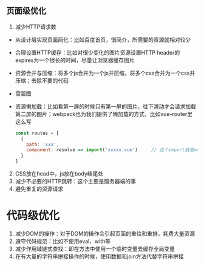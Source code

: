 ## 页面级优化

1. 减少HTTP请求数

* 从设计层实现页面简化：比如百度首页，很简介，所需要的资源就相对较少

* 合理设置HTTP缓存：比如对很少变化的图片资源设置HTTP header的expires为一个很长的时间，尽量让浏览器缓存图片

* 资源合并与压缩：将多个js合并为一个js并压缩，将多个css合并为一个css并压缩；去除不要的代码

* 雪碧图

* 资源懒加载：比如看第一屏的时候只有第一屏的图片，往下滑动才会请求加载第二屏的图片；webpack也为我们提供了懒加载的方式，比如vue-router里这么写

  ```javascript
  const routes = [
    {
      path: 'xxx',
      component: resolve => import('xxxxx.vue')     // 这个import就是webpack提供的代码切割达到懒加载的方法
    }
  ]
  ```

2. CSS放在head中，js放在body结尾处
3. 减少不必要的HTTP跳转：这个主要是服务器端的事
4. 避免重复的资源请求

# 代码级优化

1. 减少DOM的操作：对于DOM的操作会引起页面的重绘和重排，耗费大量资源
2. 遵守代码规范：比如不使用eval、with等
3. 减少作用域链式查找：即在方法中使用一个临时变量去缓存全局变量
4. 在有大量的字符串拼接操作的时候，使用数据和join方法代替字符串拼接